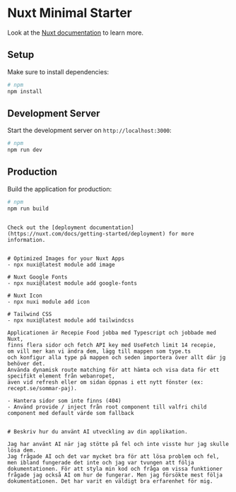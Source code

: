 # Nuxt Minimal Starter

Look at the [Nuxt documentation](https://nuxt.com/docs/getting-started/introduction) to learn more.

## Setup

Make sure to install dependencies:

```bash
# npm
npm install


```

## Development Server

Start the development server on `http://localhost:3000`:

```bash
# npm
npm run dev


```

## Production

Build the application for production:

```bash
# npm
npm run build


```


```

Check out the [deployment documentation](https://nuxt.com/docs/getting-started/deployment) for more information.


# Optimized Images for your Nuxt Apps
- npx nuxi@latest module add image

# Nuxt Google Fonts
- npx nuxi@latest module add google-fonts

# Nuxt Icon
- npx nuxi module add icon

# Tailwind CSS
- npx nuxi@latest module add tailwindcss

Applicationen är Recepie Food jobba med Typescript och jobbade med Nuxt,
finns flera sidor och fetch API key med UseFetch limit 14 recepie,
om vill mer kan vi ändra dem, lägg till mappen som type.ts 
och konfigur alla type på mappen och seden importera över allt där jg behöver det.
Använda dynamisk route matching för att hämta och visa data för ett specifikt element från webanropet,
även vid refresh eller om sidan öppnas i ett nytt fönster (ex: recept.se/sommar-paj).

- Hantera sidor som inte finns (404)
- Använd provide / inject från root component till valfri child component med default värde som fallback


# Beskriv hur du använt AI utveckling av din applikation.

Jag har använt AI när jag stötte på fel och inte visste hur jag skulle lösa dem. 
Jag frågade AI och det var mycket bra för att lösa problem och fel, men ibland fungerade det inte och jag var tvungen att följa dokumentationen. För att styla min kod och fråga om vissa funktioner frågade jag också AI om hur de fungerar. Men jag försökte mest följa dokumentationen. Det har varit en väldigt bra erfarenhet för mig.